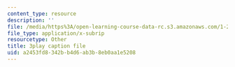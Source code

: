 ```yaml
---
content_type: resource
description: ''
file: /media/https%3A/open-learning-course-data-rc.s3.amazonaws.com/1-258j-public-transportation-systems-spring-2017/a2453fd8342bb4d6ab3b8eb0aa1e5208_aLqEG43nKVE.srt
file_type: application/x-subrip
resourcetype: Other
title: 3play caption file
uid: a2453fd8-342b-b4d6-ab3b-8eb0aa1e5208
---
```

